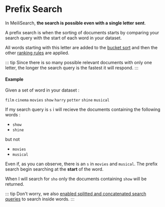 # Prefix Search

In MeiliSearch, **the search is possible even with a single letter sent**.

A prefix search is when the sorting of documents starts by comparing your search query with the start of each word in your dataset.



All words starting with this letter are added to the [bucket sort](/advanced_guides/bucket_sort.md) and then the other [ranking rules](/advanced_guides/ranking.md#ranking-rules) are applied.

::: tip
Since there is so many possible relevant documents with only one letter, the longer the search query is the fastest it will respond.
:::

#### Example

Given a set of word in your dataset : 

`film` `cinema` `movies` `show` `harry` `potter` `shine` `musical`

If my search query is `s` i will recieve the documents containing the following words :

- `show`
- `shine` 

but not 

- `movies`
- `musical`

Even if, as you can observe, there is an `s` in `movies` and `musical`. The prefix search begin searching at the **start** of the word.

When I will search for `sho` only the documents containing `show` will be returned.

::: tip
Don't worry, we also [enabled splitted and concatenated search queries]() to search inside words.
:::